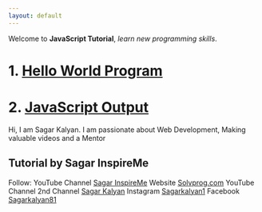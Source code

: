 ```yaml
---
layout: default
---
```


Welcome to **JavaScript Tutorial**, _learn new programming skills_.

# 1. [Hello World Program](./2022/05/24/js1.html)

# 2. [JavaScript Output](./2022/05/24/js2.html)




Hi, I am Sagar Kalyan. I am passionate about Web Development, Making valuable videos and a Mentor
## Tutorial by Sagar InspireMe
Follow:
YouTube Channel [Sagar InspireMe](https://www.youtube.com/channel/UCRRKaUXAy-7d9iBhWm-Bq6w/)
Website [Solvprog.com](https://solvprog.com)
YouTube Channel 2nd Channel [Sagar Kalyan](https://www.youtube.com/c/sagarkalyan)
Instagram [Sagarkalyan1](https://www.instagram.com/p/sagarkalyan1)
Facebook [Sagarkalyan81](https://www.facebook.com/sagarkalyan81)

